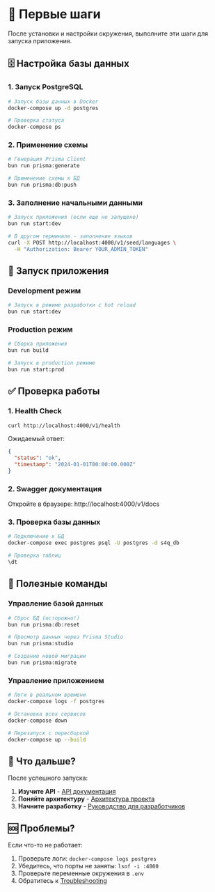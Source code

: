 # 🎯 Первые шаги

После установки и настройки окружения, выполните эти шаги для запуска приложения.

## 🗄️ Настройка базы данных

### 1. Запуск PostgreSQL

```bash
# Запуск базы данных в Docker
docker-compose up -d postgres

# Проверка статуса
docker-compose ps
```

### 2. Применение схемы

```bash
# Генерация Prisma Client
bun run prisma:generate

# Применение схемы к БД
bun run prisma:db:push
```

### 3. Заполнение начальными данными

```bash
# Запуск приложения (если еще не запущено)
bun run start:dev

# В другом терминале - заполнение языков
curl -X POST http://localhost:4000/v1/seed/languages \
  -H "Authorization: Bearer YOUR_ADMIN_TOKEN"
```

## 🚀 Запуск приложения

### Development режим

```bash
# Запуск в режиме разработки с hot reload
bun run start:dev
```

### Production режим

```bash
# Сборка приложения
bun run build

# Запуск в production режиме
bun run start:prod
```

## ✅ Проверка работы

### 1. Health Check

```bash
curl http://localhost:4000/v1/health
```

Ожидаемый ответ:

```json
{
  "status": "ok",
  "timestamp": "2024-01-01T00:00:00.000Z"
}
```

### 2. Swagger документация

Откройте в браузере: http://localhost:4000/v1/docs

### 3. Проверка базы данных

```bash
# Подключение к БД
docker-compose exec postgres psql -U postgres -d s4q_db

# Проверка таблиц
\dt
```

## 🔧 Полезные команды

### Управление базой данных

```bash
# Сброс БД (осторожно!)
bun run prisma:db:reset

# Просмотр данных через Prisma Studio
bun run prisma:studio

# Создание новой миграции
bun run prisma:migrate
```

### Управление приложением

```bash
# Логи в реальном времени
docker-compose logs -f postgres

# Остановка всех сервисов
docker-compose down

# Перезапуск с пересборкой
docker-compose up --build
```

## 🎯 Что дальше?

После успешного запуска:

1. **Изучите API** - [API документация](../api/README.md)
2. **Поняйте архитектуру** - [Архитектура проекта](../architecture/README.md)
3. **Начните разработку** - [Руководство для разработчиков](../contributing/README.md)

## 🆘 Проблемы?

Если что-то не работает:

1. Проверьте логи: `docker-compose logs postgres`
2. Убедитесь, что порты не заняты: `lsof -i :4000`
3. Проверьте переменные окружения в `.env`
4. Обратитесь к [Troubleshooting](../troubleshooting.md)
